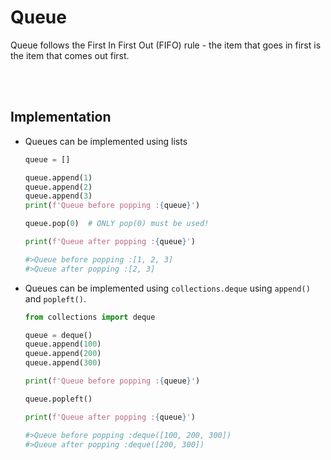 # Queue

Queue follows the First In First Out (FIFO) rule - the item that goes in first is the item that comes out first.

<br>
<br>

## Implementation

- Queues can be implemented using lists

  ```py
  queue = []

  queue.append(1)
  queue.append(2)
  queue.append(3)
  print(f'Queue before popping :{queue}')

  queue.pop(0)  # ONLY pop(0) must be used!

  print(f'Queue after popping :{queue}')

  #>Queue before popping :[1, 2, 3]
  #>Queue after popping :[2, 3]
  ```

* Queues can be implemented using `collections.deque` using `append()` and `popleft()`.

  ```py
  from collections import deque

  queue = deque()
  queue.append(100)
  queue.append(200)
  queue.append(300)

  print(f'Queue before popping :{queue}')

  queue.popleft()

  print(f'Queue after popping :{queue}')

  #>Queue before popping :deque([100, 200, 300])
  #>Queue after popping :deque([200, 300])
  ```

<br>
<br>
